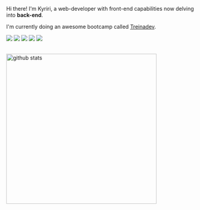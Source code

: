 <p align="left">
  Hi there! I'm Kyriri, a web-developer with front-end capabilities now delving into <strong>back-end</strong>.
</p>
<p align="left">
  I'm currently doing an awesome bootcamp called <a href ='https://treinadev.com.br/' target='_blank'>Treinadev</a>.
</p>

<div>
  <img src="https://img.shields.io/badge/HTML5-A5BF35?style=for-the-badge&logo=html5&logoColor=white" >
  <img src="https://img.shields.io/badge/CSS-E6A425?&style=for-the-badge&logo=css3&logoColor=white" >
  <img src="https://img.shields.io/badge/JavaScript-316192?&style=for-the-badge&logo=javascript&logoColor=white" >
  <img src="https://img.shields.io/badge/Ruby-B61D1D?&style=for-the-badge&logo=ruby&logoColor=white" >
  <img src="https://img.shields.io/badge/Rails-red?&style=for-the-badge&logo=rubyonrails&logoColor=white" >
</div>
<p>
  <BR>
  <img src="https://github-readme-stats.vercel.app/api?username=kyriri&show_icons=true" min-width="400px" max-width="400px" width="400px" alt="github stats">
</p>
  

